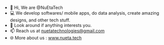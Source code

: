 - 👋 Hi, We are @NuEtaTech
- 💻 We develop softwares/ mobile apps, do data analysis, create amazing designs, and other tech stuff.
- 👀 Look around if anything interests you.
- 📫 Reach us at nuetatechnologies@gmail.com
- 🌐 More about us : www.nueta.tech

<!---
NuEtaTech/NuEtaTech is a ✨ special ✨ repository because its `README.md` (this file) appears on your GitHub profile.
You can click the Preview link to take a look at your changes.
--->
